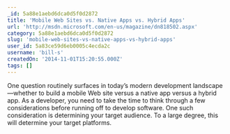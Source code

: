 ```yaml
---
_id: 5a88e1aebd6dca0d5f0d2872
title: 'Mobile Web Sites vs. Native Apps vs. Hybrid Apps'
url: 'http://msdn.microsoft.com/en-us/magazine/dn818502.aspx'
category: 5a88e1aebd6dca0d5f0d2872
slug: 'mobile-web-sites-vs-native-apps-vs-hybrid-apps'
user_id: 5a83ce59d6eb0005c4ecda2c
username: 'bill-s'
createdOn: '2014-11-01T15:20:55.000Z'
tags: []
---
```


One question routinely surfaces in today’s modern development landscape—whether to build a mobile Web site versus a native app versus a hybrid app. As a developer, you need to take the time to think through a few considerations before running off to develop software. One such consideration is determining your target audience. To a large degree, this will determine your target platforms.
